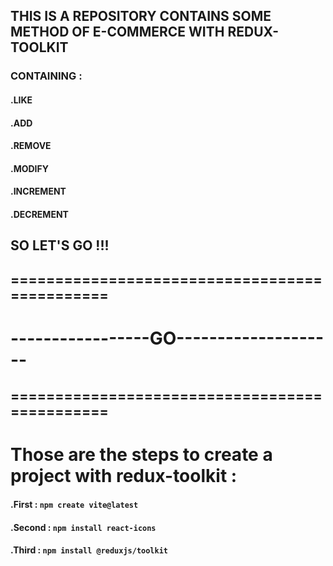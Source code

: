 ## THIS IS A REPOSITORY CONTAINS SOME METHOD OF E-COMMERCE WITH REDUX-TOOLKIT

### CONTAINING :

#### .LIKE

#### .ADD

#### .REMOVE

#### .MODIFY

#### .INCREMENT

#### .DECREMENT

## SO LET'S GO !!!

## ==============================================
# -----------------GO--------------------
## ==============================================

# Those are the steps to create a project with redux-toolkit : 

#### .First : ``` npm create vite@latest ```
#### .Second : ``` npm install react-icons ```
#### .Third : ``` npm install @reduxjs/toolkit ```
